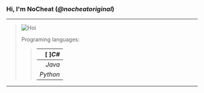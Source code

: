 ### Hi, I'm __NoCheat__ (_@nocheatoriginal_)

---

> ![](https://abload.de/img/macpfpdyko4.png "Hoi")
> 
> Programing languages: 
>> |          [ ]_C#_ |
>> |-----------------:|
>> |        _Java_ |
>> |      _Python_ |
---

[comment]: < ![](https://abload.de/img/rikka_fullbody_pfp82ji6.png "Rikka Takanashi! Das wahre Auge des bösen Königs!") >
[comment]: < ![](https://abload.de/img/__profilbild__s2j47.jpeg "Hi!") >
